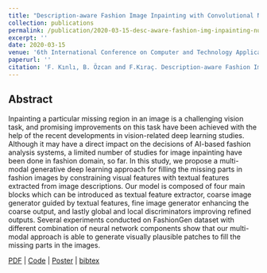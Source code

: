 ```yaml
---
title: "Description-aware Fashion Image Inpainting with Convolutional Neural Networks in Coarse-to-Fine Manner"
collection: publications
permalink: /publication/2020-03-15-desc-aware-fashion-img-inpainting-number-4
excerpt: ''
date: 2020-03-15
venue: '6th International Conference on Computer and Technology Applications (ICCTA 2020, former ICCIT)'
paperurl: ''
citation: 'F. Kınlı, B. Özcan and F.Kıraç. Description-aware Fashion Image Inpainting with Convolutional Neural Networks in Coarse-to-Fine Manner. In Proceedings of 2020 6th International Conference on Computer and Technology Applications (ICCTA 2020, former ICCIT), Apr, 2020.'
---
```


## Abstract
Inpainting a particular missing region in an image is a challenging vision task, and promising improvements on this task have been achieved with the help of the recent developments in vision-related deep learning studies. Although it may have a direct impact on the decisions of AI-based fashion analysis systems, a limited number of studies for image inpainting have been done in fashion domain, so far. In this study, we propose a multi-modal generative deep learning approach for filling the missing parts in fashion images by constraining visual features with textual features extracted from image descriptions. Our model is composed of four main blocks which can be introduced as textual feature extractor, coarse image generator guided by textual features, fine image generator enhancing the coarse output, and lastly global and local discriminators improving refined outputs. Several experiments conducted on FashionGen dataset with different combination of neural network components show that our multi-modal approach is able to generate visually plausible patches to fill the missing parts in the images.


[PDF][iccta-paper] |
[Code](https://github.com/birdortyedi/description-aware-fashion-inpainting) |
[Poster][iccta-poster] |
[bibtex](_bibtex/desc-aware-fashion-img-inpainting.html)

[iccta-paper]: https://birdortyedi.github.io/files/E1563.pdf
[iccta-poster]: https://birdortyedi.github.io/files/iccta-poster.key